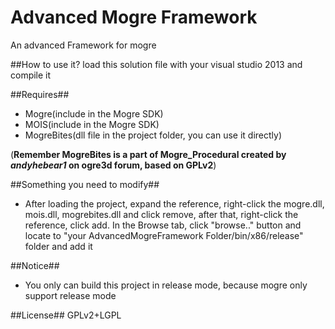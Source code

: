  Advanced Mogre Framework
=============
An advanced Framework for mogre

##How to use it?
load this solution file with your visual studio 2013 and compile it

##Requires##
* Mogre(include in the Mogre SDK)
* MOIS(include in the Mogre SDK)
* MogreBites(dll file in the project folder, you can use it directly)
<p>(<b>Remember MogreBites is a part of Mogre_Procedural created by <i>andyhebear1</i> on ogre3d forum, based on GPLv2</b>)

##Something you need to modify##
* After loading the project, expand the reference, right-click the mogre.dll, mois.dll, mogrebites.dll and click remove, after that, right-click the reference, click add. In the Browse tab, click "browse.." button and locate to "your AdvancedMogreFramework Folder/bin/x86/release" folder and add it

##Notice##
* You only can build this project in release mode, because mogre only support release mode

##License##
GPLv2+LGPL
